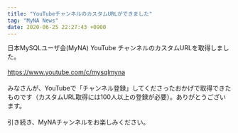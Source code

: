 ```yaml
---
title: "YouTubeチャンネルのカスタムURLができました"
tag: "MyNA News"
date: 2020-06-25 22:27:43 +0900
---
```


日本MySQLユーザ会(MyNA) YouTube チャンネルのカスタムURLを取得しました。<br>
<br>
https://www.youtube.com/c/mysqlmyna<br>
<br>
みなさんが、YouTubeで「チャンネル登録」してくださったおかげで取得できたものです（カスタムURL取得には100人以上の登録が必要）。ありがとうございます。<br>
<br>
引き続き、MyNAチャンネルをお楽しみください。<br>
<br>
<br>
